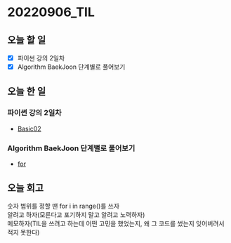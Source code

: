 # 20220906_TIL
## 오늘 할 일
- [X] 파이썬 강의 2일차
- [X] Algorithm BaekJoon 단계별로 풀어보기

## 오늘 한 일
### 파이썬 강의 2일차
- [Basic02](/Python/Basic02.md)

### Algorithm BaekJoon 단계별로 풀어보기
- [for](/Algorithm/BackJoon/for.py)

## 오늘 회고
숫자 범위를 정할 땐 for i in range()를 쓰자<br>
알려고 하자(모른다고 포기하지 말고 알려고 노력하자)<br>
메모하자(TIL을 쓰려고 하는데 어떤 고민을 했었는지, 왜 그 코드를 썼는지 잊어버려서 적지 못한다)<br>
